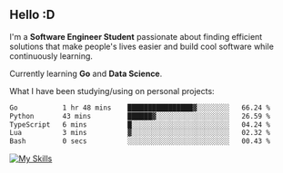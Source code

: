 ## Hello :D

I'm a **Software Engineer Student** passionate about finding efficient solutions that make people's lives easier and build cool software while continuously learning. 

Currently learning **Go** and **Data Science**.

What I have been studying/using on personal projects:
<!--START_SECTION:waka-->

```txt
Go           1 hr 48 mins    ████████████████▓░░░░░░░░   66.24 %
Python       43 mins         ██████▓░░░░░░░░░░░░░░░░░░   26.59 %
TypeScript   6 mins          █░░░░░░░░░░░░░░░░░░░░░░░░   04.24 %
Lua          3 mins          ▓░░░░░░░░░░░░░░░░░░░░░░░░   02.32 %
Bash         0 secs          ░░░░░░░░░░░░░░░░░░░░░░░░░   00.43 %
```

<!--END_SECTION:waka-->

[![My Skills](https://skillicons.dev/icons?i=dotnet,py,selenium,html,css,js,jquery,linux,c,md)](https://skillicons.dev)
